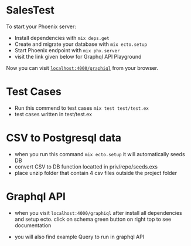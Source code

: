 # SalesTest

To start your Phoenix server:

  * Install dependencies with `mix deps.get`
  * Create and migrate your database with `mix ecto.setup`
  * Start Phoenix endpoint with `mix phx.server`
  * visit the link given below for Graphql API Playground

Now you can visit [`localhost:4000/graphiql`](http://localhost:4000/graphiql) from your browser.


# Test Cases
  *  Run this commend to test cases `mix test test/test.ex`
  *  test cases written in test/test.ex

# CSV to Postgresql data
  * when you run this command `mix ecto.setup` it will automatically seeds DB
  * convert CSV to DB function locatted in priv/repo/seeds.exs
  * place unzip folder that contain 4 csv files outside the project folder
    
# Graphql API
  * when you visit `localhost:4000/graphiql` after install all dependencies and setup ecto.
  click on schema green button on right top to see documentation 
   
  * you will also find example Query to run in graphql API

